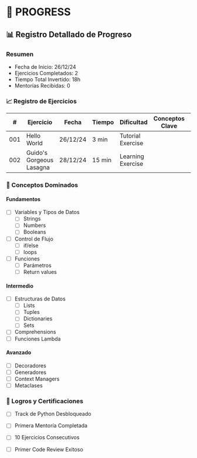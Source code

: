 # 📝 PROGRESS

## 📊 Registro Detallado de Progreso

### Resumen
- Fecha de Inicio: 26/12/24
- Ejercicios Completados: 2
- Tiempo Total Invertido: 18h
- Mentorías Recibidas: 0

### 📈 Registro de Ejercicios

| #   | Ejercicio                | Fecha    | Tiempo | Dificultad        | Conceptos Clave | Recursos Útiles | Notas |
|-----|--------------------------|----------|--------|-------------------|-----------------|-----------------|-------|
| 001 | Hello World              | 26/12/24 | 3 min  | Tutorial Exercise |                 |                 |       |
| 002 | Guido's Gorgeous Lasagna | 28/12/24 | 15 min | Learning Exercise |                 |                 |       |

### 🎯 Conceptos Dominados

#### Fundamentos
- [ ] Variables y Tipos de Datos
  - [ ] Strings
  - [ ] Numbers
  - [ ] Booleans
- [ ] Control de Flujo
  - [ ] if/else
  - [ ] loops
- [ ] Funciones
  - [ ] Parámetros
  - [ ] Return values

#### Intermedio
- [ ] Estructuras de Datos
  - [ ] Lists
  - [ ] Tuples
  - [ ] Dictionaries
  - [ ] Sets
- [ ] Comprehensions
- [ ] Funciones Lambda

#### Avanzado
- [ ] Decoradores
- [ ] Generadores
- [ ] Context Managers
- [ ] Metaclases

### 🌟 Logros y Certificaciones
- [ ] Track de Python Desbloqueado
- [ ] Primera Mentoría Completada
- [ ] 10 Ejercicios Consecutivos
- [ ] Primer Code Review Exitoso

